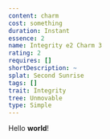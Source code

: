 ```yaml
---
content: charm
cost: something
duration: Instant
essence: 2
name: Integrity e2 Charm 3
rating: 2
requires: []
shortDescription: ~
splat: Second Sunrise
tags: []
trait: Integrity
tree: Unmovable
type: Simple
---
```


Hello **world**!
